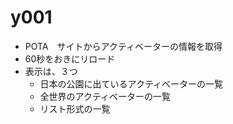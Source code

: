 # y001

- POTA　サイトからアクティベーターの情報を取得
- 60秒をおきにリロード
- 表示は、３つ
  - 日本の公園に出ているアクティベーターの一覧
  - 全世界のアクティベーターの一覧
  - リスト形式の一覧


